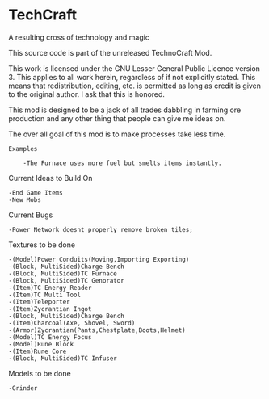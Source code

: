 TechCraft
=========

A resulting cross of technology and magic

This source code is part of the unreleased TechnoCraft Mod. 

This work is licensed under the GNU Lesser General Public Licence version 3. This applies to all work herein, regardless of if not explicitly stated. This means that redistribution, editing, etc. is permitted as long as credit is given to the original author. I ask that this is honored.

This mod is designed to be a jack of all trades dabbling in farming ore production and any other thing that people can give me ideas on.

The over all goal of this mod is to make processes take less time.

	Examples
	
		-The Furnace uses more fuel but smelts items instantly.

Current Ideas to Build On

	-End Game Items
	-New Mobs

Current Bugs

	-Power Network doesnt properly remove broken tiles;
	
	
Textures to be done

	-(Model)Power Conduits(Moving,Importing Exporting)
	-(Block, MultiSided)Charge Bench
	-(Block, MultiSided)TC Furnace
	-(Block, MultiSided)TC Genorator
	-(Item)TC Energy Reader
	-(Item)TC Multi Tool
	-(Item)Teleporter
	-(Item)Zycrantian Ingot
	-(Block, MultiSided)Charge Bench
	-(Item)Charcoal(Axe, Shovel, Sword)
	-(Armor)Zycrantian(Pants,Chestplate,Boots,Helmet)
	-(Model)TC Energy Focus
	-(Model)Rune Block
	-(Item)Rune Core
	-(Block, MultiSided)TC Infuser

Models to be done

	-Grinder